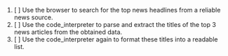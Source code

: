 1. [ ] Use the browser to search for the top news headlines from a reliable news source.
2. [ ] Use the code_interpreter to parse and extract the titles of the top 3 news articles from the obtained data.
3. [ ] Use the code_interpreter again to format these titles into a readable list.